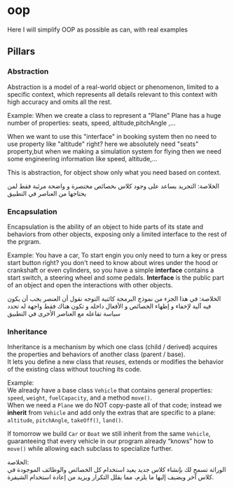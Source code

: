 # oop
Here I will simplify OOP as possible as can, with real examples

## Pillars
### Abstraction

Abstraction is a model of a real-world object or phenomenon,
limited to a specific context, which represents all details relevant
to this context with high accuracy and omits all the rest.

Example:
When we create a class to represent a "Plane"
Plane has a huge number of properties: seats, speed, altitude,pitchAngle ,...

When we want to use this "interface" in booking system then no need to use property like "altitude" right? here we absolutely need "seats" property,but when we making a simulation system for flying then we need some engineering information like speed, altitude,...

This is abstraction, for object show only what you need based on context.

الخلاصة:
التجريد يساعد على وجود كلاس بخصائص مختصرة و واضحة مرئية فقط لمن يحتاجها من العناصر في التطبيق

### Encapsulation

Encapsulation is the ability of an object to hide parts of its state and behaviors from other objects, exposing only a limited interface to the rest of the prgram.

Example:
You have a car, To start engin you only need to turn a key or press start button right? you don't need to know about wires under the hood or crankshaft or even cylinders, so you have a simple **interface** contains a start switch, a steering wheel and some pedals.
__Interface__ is the public part of an object and open the interactions with other objects.

الخلاصة:
في هذا الجزء من نموذج البرمجة كائنية التوجه نقول أن العنصر يجب أن يكون فيه آلية لإخفاء و إظهاء الخصائص و الأفعال داخله و تكون هناك فقط واجهة له تحدد سياسة تفاعله مع العناصر الأخرى في التطبيق

### Inheritance

Inheritance is a mechanism by which one class (child / derived) acquires the properties and behaviors of another class (parent / base).  
It lets you define a new class that _reuses_, extends or modifies the behavior of the existing class without touching its code.

Example:  
We already have a base class `Vehicle` that contains general properties: `speed`, `weight`, `fuelCapacity`, and a method `move()`.  
When we need a `Plane` we do NOT copy-paste all of that code; instead we **inherit** from `Vehicle` and add only the extras that are specific to a plane: `altitude`, `pitchAngle`, `takeOff()`, `land()`.

If tomorrow we build `Car` or `Boat` we still inherit from the same `Vehicle`, guaranteeing that every vehicle in our program already “knows” how to `move()` while allowing each subclass to specialize further.

الخلاصة:  
الوراثة تسمح لك بإنشاء كلاس جديد يعيد استخدام كل الخصائص والوظائف الموجودة في كلاس آخر ويضيف إليها ما يلزم، مما يقلل التكرار ويزيد من إعادة استخدام الشيفرة.
